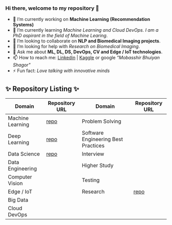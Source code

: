 ### Hi there, welcome to my repository 👋

<!--
**bhuiyanmobasshir94/bhuiyanmobasshir94** is a ✨ _special_ ✨ repository because its `README.md` (this file) appears on your GitHub profile.
-->

- 🔭 I’m currently working on **Machine Learning (Recommendation Systems)**
- 🌱 I’m currently learning *Machine Learning and Cloud DevOps. I am a PhD aspirant in the field of Machine Learing*.
- 👯 I’m looking to collaborate on **NLP and Biomedical Imaging projects**. 
- 🤔 I’m looking for help with *Research on Biomedical Imaging*.
- 💬 Ask me about **ML, DL, DS, DevOps, CV and Edge / IoT technologies**.
- 📫 How to reach me: [Linkedin](https://www.linkedin.com/in/mobasshir-bhuiyan-shagor/) | [Kaggle](https://www.kaggle.com/mobasshir) or google *"Mobasshir Bhuiyan Shagor"*
- ⚡ Fun fact: *Love talking with innovative minds*

## ✨ Repository Listing ✨

| Domain | Repository URL | Domain | Repository URL |
|-	|-	|- |- |
| Machine Learning | [repo](https://github.com/bhuiyanmobasshir94/Machine-Learning) | Problem Solving  |  |
| Deep Learning | [repo](https://github.com/bhuiyanmobasshir94/Deep-Learning)	| Software Engineering Best Practices | |
| Data Science | [repo](https://github.com/bhuiyanmobasshir94/Data-Science) | Interview ||
| Data Engineering || Higher Study | |
| Computer Vision || Testing ||
| Edge / IoT || Research | [repo](https://github.com/bhuiyanmobasshir94/Research) |
| Big Data | | 
| Cloud DevOps ||
